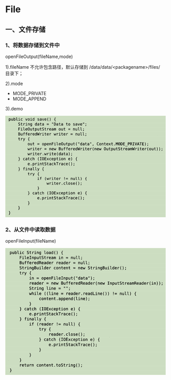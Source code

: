 # File

## 一、文件存储

### 1、将数据存储到文件中

openFileOutput\(fileName,mode\)

1\).fileName 不允许包含路径，默认存储到 /data/data/&lt;packagename&gt;/files/ 目录下；

2\).mode

* MODE\_PRIVATE
* MODE\_APPEND

3\).demo

![](../.gitbook/assets/image%20%2822%29.png)

### 2、从文件中读取数据

openFileInput\(fileName\)

![](../.gitbook/assets/image%20%284%29.png)






